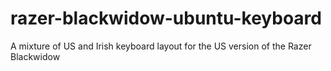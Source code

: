 # razer-blackwidow-ubuntu-keyboard
A mixture of US and Irish keyboard layout for the US version of the Razer Blackwidow
